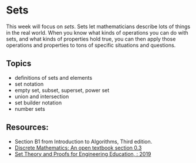 # Sets

This week will focus on _sets_. Sets let mathematicians describe lots of things in the real world. When you know what kinds of operations you can do with sets, and what kinds of properties hold true, you can then apply those operations and properties to tons of specific situations and questions.

## Topics

- definitions of sets and elements
- set notation
- empty set, subset, superset, power set
- union and intersection
- set builder notation
- number sets

## Resources:
- Section B1 from Introduction to Algorithms, Third edition.
- [Discrete Mathematics: An open textbook section 0.3](http://discrete.openmathbooks.org/dmoi3/sec_intro-sets.html)
- [Set Theory and Proofs for Engineering Education, : 2019](https://core.ac.uk/outputs/287648611)
